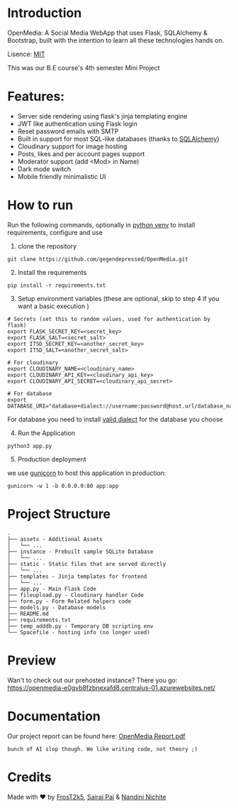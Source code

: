 # Introduction

OpenMedia: A Social Media WebApp that uses Flask, SQLAlchemy & Bootstrap, built with the intention to learn all these technologies hands on.

Lisence: [MIT](https://github.com/gegendepressed/OpenMedia/blob/master/LISENCE)

This was our B.E course's 4th semester Mini Project

# Features:
- Server side rendering using flask's jinja templating engine
- JWT like authentication using Flask login
- Reset password emails with SMTP
- Built in support for most SQL-like databases (thanks to [SQLAlchemy](https://sqlalchemy.org/))
- Cloudinary support for image hosting
- Posts, likes and per account pages support
- Moderator support (add \<Mod> in Name)
- Dark mode switch
- Mobile friendly minimalistic UI

# How to run
Run the following commands, optionally in [python venv](https://docs.python.org/3/library/venv.html) to install requirements, configure and use

1. clone the repository
```
git clone https://github.com/gegendepressed/OpenMedia.git
```
2. Install the requirements
```
pip install -r requirements.txt
```
3. Setup environment variables (these are optional, skip to step 4 if you want a basic execution )

```
# Secrets (set this to random values, used for authentication by flask)
export FLASK_SECRET_KEY=<secret_key>
export FLASK_SALT=<secret_salt>
export ITSD_SECRET_KEY=<another_secret_key>
export ITSD_SALT=<another_secret_salt>

# For cloudinary 
export CLOUDINARY_NAME=<cloudinary_name>
export CLOUDINARY_API_KEY=<cloudinary_api_key>
export CLOUDINARY_API_SECRET=<cloudinary_api_secret>

# For database 
export DATABASE_URI="database+dialect://username:password@host.url/database_name"

```

 For database you need to install [valid dialect](https://docs.sqlalchemy.org/en/20/dialects/) for the database you choose

4. Run the Application
```
python3 app.py
```
5. Production deployment

we use [gunicorn](https://gunicorn.org/) to host this application in production:
```
gunicorn -w 1 -b 0.0.0.0:80 app:app
```

# Project Structure
```
.
├── assets - Additional Assets
│   └── ...
├── instance - Prebuilt sample SQLite Database
│   └── ...
├── static - Static files that are served directly
│   └── ...
├── templates - Jinja templates for frontend
│   └── ...
├── app.py - Main Flask Code
├── fileupload.py - Cloudinary handler Code
├── form.py - Form Related helpers code
├── models.py - Database models
├── README.md
├── requirements.txt
├── temp_adddb.py - Temporary DB scripting env
└── Spacefile - hosting info (no longer used)

```
# Preview

Wan't to check out our prehosted instance? There you go: https://openmedia-e0gvb8fzbnexafd8.centralus-01.azurewebsites.net/

# Documentation

Our project report can be found here: [OpenMedia Report.pdf](https://raw.githubusercontent.com/gegendepressed/OpenMedia/refs/heads/master/assets/openmedia_report.pdf)

`bunch of AI slop though. We like writing code, not theory ;)`

# Credits
Made with ❤️ by [FrosT2k5](https://github.com/FrosT2k5), [Sairaj Pai](https://github.com/gegendepressed) & [Nandini Nichite](https://github.com/NandiniNichite)

